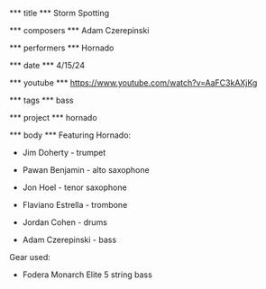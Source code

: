 *** title ***
Storm Spotting

*** composers ***
Adam Czerepinski

*** performers ***
Hornado

*** date ***
4/15/24

*** youtube ***
https://www.youtube.com/watch?v=AaFC3kAXjKg

*** tags ***
bass

*** project ***
hornado

*** body ***
Featuring Hornado:

- Jim Doherty - trumpet

- Pawan Benjamin - alto saxophone

- Jon Hoel - tenor saxophone

- Flaviano Estrella - trombone

- Jordan Cohen - drums

- Adam Czerepinski - bass

Gear used:

- Fodera Monarch Elite 5 string bass

